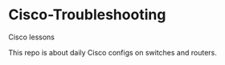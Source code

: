 # Cisco-Troubleshooting
Cisco lessons

This repo is about daily Cisco configs on switches and routers.

